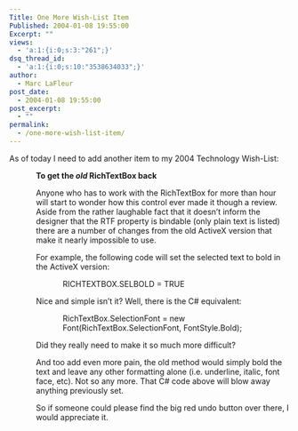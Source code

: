 ```yaml
---
Title: One More Wish-List Item
Published: 2004-01-08 19:55:00
Excerpt: ""
views:
  - 'a:1:{i:0;s:3:"261";}'
dsq_thread_id:
  - 'a:1:{i:0;s:10:"3538634033";}'
author:
  - Marc LaFleur
post_date:
  - 2004-01-08 19:55:00
post_excerpt:
  - ""
permalink:
  - /one-more-wish-list-item/
---
```

<div class="Section1"> <p>As of today I need to add another item to my 2004 Technology Wish-List:</p> <p style='margin-left:.5in'><b><span style=';font-weight:bold'>To get the <i><span style='font-style: italic'>old</span></i> RichTextBox back</span></b></p> <p style='margin-left:.5in'><span style=''>Anyone who has to work with the RichTextBox for more than hour will start to wonder how this control ever made it though a review. Aside from the rather laughable fact that it doesn&rsquo;t inform the designer that the RTF property is bindable (only plain text is listed) there are a number of changes from the old ActiveX version that make it nearly impossible to use.</span></p> <p style='margin-left:.5in'><span style=''>For example, the following code will set the selected text to bold in the ActiveX version:</span></p> <p style='margin-left:1.0in'><span style=''>RICHTEXTBOX.SELBOLD = TRUE</span></p> <p style='margin-left:.5in'><span style=''>Nice and simple isn&rsquo;t it? Well, there is the C# equivalent:</span></p> <p style='margin-left:1.0in'><span style=''>RichTextBox.SelectionFont = new Font(RichTextBox.SelectionFont, FontStyle.Bold);</span></p> <p style='margin-left:.5in'><span style=''>Did they really need to make it so much more difficult?</span></p> <p style='margin-left:.5in'><span style=''>And too add even more pain, the old method would simply bold the text and leave any other formatting alone (i.e. underline, italic, font face, etc). Not so any more. That C# code above will blow away anything previously set.</span></p> <p style='margin-left:.5in'><span style=''>So if someone could please find the big red undo button over there, I would appreciate it.</span></p></div>